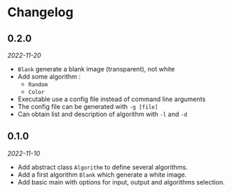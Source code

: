 # Changelog

## 0.2.0

*2022-11-20*

- `Blank` generate a blank image (transparent), not white
- Add some algorithm :
    - `Random`
    - `Color`
- Executable use a config file instead of command line arguments
- The config file can be generated with `-g [file]`
- Can obtain list and description of algorithm with `-l` and `-d`

## 0.1.0

*2022-11-10*

- Add abstract class `Algorithm` to define several algorithms.
- Add a first algorithm `Blank` which generate a white image.
- Add basic main with options for input, output and algorithms selection.